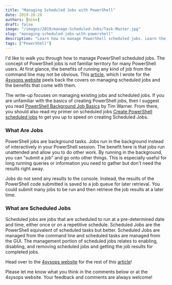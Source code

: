 ```yaml
---
title: "Managing Scheduled Jobs with PowerShell"
date: 2019-10-28
authors: [mike]
draft: false
image: "/images/2019/manage-Scheduled-Jobs/Task-Master.jpg"
slug: "managing-scheduled-jobs-with-powershell"
description: "Learn how to manage PowerShell scheduled jobs. Learn the benefits of managing scheduled jobs from the command line."
tags: ["PowerShell"]
---
```


I'd like to walk you through how to manage PowerShell scheduled jobs. The concept of PowerShell jobs is not familiar territory for many PowerShell users. At first glance, the benefits of running any kind of job from the command line may not be obvious. This [article](https://4sysops.com/archives/managing-powershell-scheduled-jobs/), which I wrote for the [4sysops website](https://4sysops.com/archives/managing-powershell-scheduled-jobs/) peels back the covers on managing scheduled jobs and the benefits that come with them.

The write-up focuses on managing existing jobs and scheduled jobs. If you are unfamiliar with the basics of creating PowerShell jobs, then I suggest you read [PowerShell Background Job Basics](https://4sysops.com/archives/powershell-background-job-basics/) by Tim Warner. From there, you should also read my primer on scheduled jobs [Create PowerShell scheduled jobs](https://4sysops.com/archives/create-powershell-scheduled-jobs/) to get you up to speed on creating Scheduled Jobs.

### What Are Jobs

PowerShell jobs are background tasks. Jobs run in the background instead of interactively in your PowerShell session. The benefit here is that jobs run unattended and allow you to do other work. By running in the background, you can "submit a job" and go onto other things. This is especially useful for long running queries or information you need to gather but don't need the results right away.

Jobs do not send any results to the console. Instead, the results of the PowerShell code submitted is saved to a job queue for later retrieval. You could submit many jobs to be run and then retrieve the job results at a later time.

### What are Scheduled Jobs

Scheduled jobs are jobs that are scheduled to run at a pre-determined date and time, either once or on a repetitive schedule. Scheduled Jobs are the PowerShell equivalent of scheduled tasks but better. Scheduled Jobs are managed from the command line and scheduled tasks are managed from the GUI. The management portion of scheduled jobs relates to enabling, disabling, and removing scheduled jobs and getting the job results for completed jobs.

Head over to the [4sysops website](https://4sysops.com/archives/managing-powershell-scheduled-jobs/) for the rest of this [article](https://4sysops.com/archives/managing-powershell-scheduled-jobs/)!

Please let me know what you think in the comments below or at the 4sysops website.  Your feedback and comments are always welcome!
